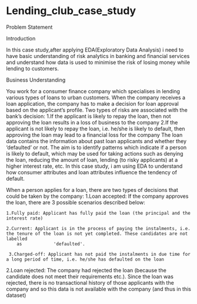 # Lending_club_case_study

Problem Statement

Introduction

In this case study,after applying EDA(Exploratory Data Analysis) i need to have basic understanding of risk analytics in banking and financial services and understand how data is used to minimise the risk of losing money while lending to customers.

Business Understanding

You work for a consumer finance company which specialises in lending various types of loans to urban customers. When the company receives a loan application, the company has to make a decision for loan approval based on the applicant’s profile. Two types of risks are associated with the bank’s decision:
1.If the applicant is likely to repay the loan, then not approving the loan results in a loss of business to the company
2.If the applicant is not likely to repay the loan, i.e. he/she is likely to default, then approving the loan may lead to a financial loss for the company
The loan data contains the information about past loan applicants and whether they ‘defaulted’ or not. The aim is to identify patterns which indicate if a person is likely to default, which may be used for taking actions such as denying the loan, reducing the amount of loan, lending (to risky applicants) at a higher interest rate, etc. In this case study, i am using EDA to understand how consumer attributes and loan attributes influence the tendency of default.


 When a person applies for a loan, there are two types of decisions that could be taken by the company:
 1.Loan accepted: If the company approves the loan, there are 3 possible scenarios described below:
 
    1.Fully paid: Applicant has fully paid the loan (the principal and the interest rate)
               
    2.Current: Applicant is in the process of paying the instalments, i.e. the tenure of the loan is not yet completed. These candidates are not labelled
        as            'defaulted'.
                
     3.Charged-off: Applicant has not paid the instalments in due time for a long period of time, i.e. he/she has defaulted on the loan
               
               
 2.Loan rejected: The company had rejected the loan (because the candidate does not meet their requirements etc.). Since the loan was rejected, there is no transactional history     of those applicants with the company and so this data is not available with the company (and thus in this dataset)
